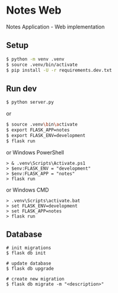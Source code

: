 # Notes Web

Notes Application - Web implementation

## Setup

```bash
$ python -m venv .venv
$ source .venv/bin/activate
$ pip install -U -r requirements.dev.txt
```

## Run dev

```bash
$ python server.py
```

or 

```bash
$ source .venv\bin\activate
$ export FLASK_APP=notes
$ export FLASK_ENV=development
$ flask run
```

or Windows PowerShell

```
> & .venv\Scripts\Activate.ps1
> $env:FLASK_ENV = "development"
> $env:FLASK_APP = "notes"
> flask run
```

or Windows CMD

```shell
> .venv\Scripts\activate.bat
> set FLASK_ENV=development
> set FLASK_APP=notes
> flask run
```

## Database
```shell
# init migrations
$ flask db init

# update database
$ flask db upgrade

# create new migration
$ flask db migrate -m "<description>"
```
